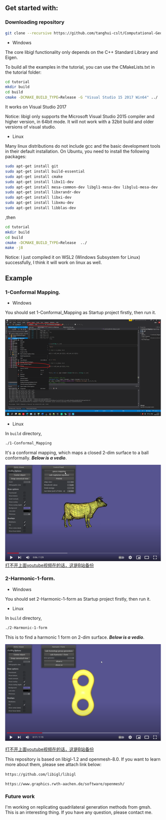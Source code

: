
## Get started with:

### Downloading repository
```bash
git clone --recursive https://github.com/tanghui-cslt/Computational-Geometry.git
```

* Windows

The core libigl functionality only depends on the C++ Standard Library and
Eigen.

To build all the examples in the tutorial, you can use the CMakeLists.txt in the tutorial folder:


```bash
cd tutorial
mkdir build
cd build
cmake -DCMAKE_BUILD_TYPE=Release -G "Visual Studio 15 2017 Win64" ../
```

It works on Visual Studio 2017

Notice: libigl only supports the Microsoft Visual Studio 2015 compiler and higher version, in 64bit mode. It will not work with a 32bit build and  older versions of visual studio.


* Linux

Many linux distributions do not include gcc and the basic development tools in their default installation. On Ubuntu, you need to install the following packages:

```bash
sudo apt-get install git
sudo apt-get install build-essential
sudo apt-get install cmake
sudo apt-get install libx11-dev
sudo apt-get install mesa-common-dev libgl1-mesa-dev libglu1-mesa-dev
sudo apt-get install libxrandr-dev
sudo apt-get install libxi-dev
sudo apt-get install libxmu-dev
sudo apt-get install libblas-dev
```

,then 

```bash
cd tutorial
mkdir build
cd build
cmake -DCMAKE_BUILD_TYPE=Release  ../
make -j8
```

Notice: I just compiled it on WSL2 (Windows Subsystem for Linux) successfully,  I think it will work on linux as well.

## Example

### 1-Conformal Mapping.

* Windows

You should set 1-Conformal_Mapping as Startup project firstly, then run it.

![](./setting-1.png)

* Linux 

In `build` directory, 

```bash
./1-Conformal_Mapping
```

It's a conformal mapping, which maps a closed 2-dim surface to a ball conformally. ***Below is a vedio***.


[![Watch the video](conformal.png)](https://www.youtube.com/watch?v=EH7h7xJbSqo)
[打不开上面youtube视频在的话，这是B站备份](https://www.bilibili.com/video/BV1eR4y1S7SH/?spm_id_from=333.999.0.0)


### 2-Harmonic-1-form.

* Windows

You should set 2-Harmonic-1-form as Startup project firstly,  then run it.


* Linux 

In `build` directory, 

```bash
./2-Harmonic-1-form
```

This is to find a harmonic 1 form on 2-dim surface. ***Below is a vedio***.

[![Watch the video](./1_form.png)](https://youtu.be/pc_lQX7eLd4)


[打不开上面youtube视频在的话，这是B站备份](https://www.bilibili.com/video/BV1Kv4y1z77N/?spm_id_from=333.999.0.0&vd_source=5ad133d76e07ef4c319d3400d839f2bb)


This repository is based on libigl-1.2 and openmesh-8.0. If you want to learn more about them, please see attach link below:

`https://github.com/libigl/libigl`

`https://www.graphics.rwth-aachen.de/software/openmesh/` 

### Future work

I'm working on replicating quadrilateral generation methods from gmsh. This is an interesting thing. If you have any question, please contact me. 
 

